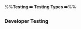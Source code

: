 <link rel="stylesheet" href="{{baseUrl}}/css/textbook.css">

<div class="website-content">

%%**Testing :arrow_right: Testing Types :arrow_right:**%%

### Developer Testing

<div id="main">

<include src="./what/embed.md" />
<include src="./why/embed.md" />

</div>
</div>
